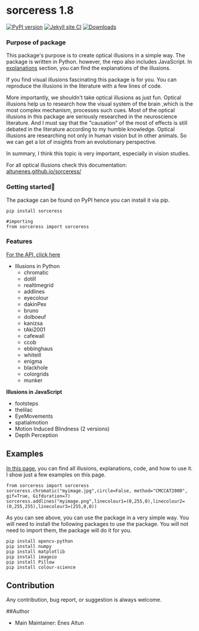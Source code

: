 # sorceress 1.8

[![PyPI version](https://badge.fury.io/py/sorceress.svg)](https://badge.fury.io/py/sorceress) [![Jekyll site CI](https://github.com/altunenes/sorceress/actions/workflows/jekyll.yml/badge.svg)](https://github.com/altunenes/sorceress/actions/workflows/jekyll.yml)
[![Downloads](https://pepy.tech/badge/sorceress)](https://pepy.tech/project/sorceress)

### Purpose of package

This package's purpose is to create optical illusions in a simple way. The package is written in Python. however, the repo also includes JavaScript.  In [explanations](https://altunenes.github.io/sorceress/explanations%20of%20illusions/) section, you can find the explanations of the illusions.

If you find visual illusions fascinating this package is for you. You can reproduce the illusions in the literature with a few lines of code.

More importantly, we shouldn't take optical illusions as just fun. Optical illusions help us to research how the visual system of the brain ,which is the most complex mechanism, processes such cues. Most of the optical illusions in this package are seriously researched in the neuroscience literature. And I must say that the "causation" of the most of effects is still debated in the literature according to my humble knowledge. Optical illusions are researching not only in human vision but in other animals. So we can get a lot of insights from an evolutionary perspective.

In summary, I think this topic is very important, especially in vision studies.

For all optical illusions check this documentation: [altunenes.github.io/sorceress/](https://altunenes.github.io/sorceress/)

### Getting started🚀️

The package can be found on PyPI hence you can install it via pip.

```
pip install sorceress
```

```
#importing
from sorceress import sorceress
```

### Features

[For the API, click here](https://altunenes.github.io/sorceress/api_reference/)

+ Illusions in Python
  - chromatic
  - dotill
  - realtimegrid
  - addlines
  - eyecolour
  - dakinPex
  - bruno
  - dolboeuf
  - kanizsa
  - tAki2001
  - cafewall
  - ccob
  - ebbinghaus
  - whiteill
  - enigma
  - blackhole
  - colorgrids
  - munker

 **Illusions in JavaScript**

  - footsteps
  - thelilac
  - EyeMovements
  - spatialmotion
  - Motion Induced Blindness (2 versions)
  - Depth Perception

## Examples

[In this page](https://altunenes.github.io/sorceress/explanations%20of%20illusions/), you can find all illusions, explanations, code, and how to use it. I show just a few examples on this page.

```
from sorceress import sorceress
sorceress.chromatic("myimage.jpg",circle=False, method="CMCCAT2000", gif=True, Gifduration=7)
sorceress.addlines("myimage.png",linecolour1=(0,255,0),linecolour2=(0,255,255),linecolour3=(255,0,0))
```

As you can see above, you can use the package in a very simple way. You will need to install the following packages to use the package. You will not need to import them, the package will do it for you.

```
pip install opencv-python
pip install numpy
pip install matplotlib
pip install imageio
pip install Pillow
pip install colour-science
```

## Contribution

Any contribution, bug report, or suggestion is always welcome.

##Author

+ Main Maintainer: Enes Altun
